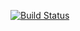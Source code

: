 [![Build Status](https://img.shields.io/travis/dmtucker/www.santacruzsound.com.svg)](https://travis-ci.org/dmtucker/www.santacruzsound.com)
